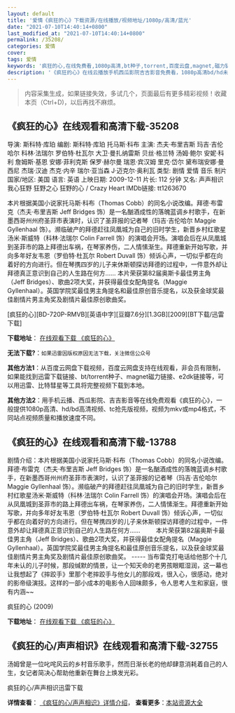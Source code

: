 ```yaml
---
layout: default
title: '爱情《疯狂的心》下载资源/在线播放/视频地址/1080p/高清/蓝光'
date: "2021-07-10T14:40:14+0800"
last_modified_at: "2021-07-10T14:40:14+0800"
permalink: /35208/
categories: 爱情
cover:
tags: 爱情
keywords: '疯狂的心,在线免费看,1080p高清,bt种子,torrent,百度云盘,magnet,磁力链,迅雷下载资源'
description: '《疯狂的心》在线云播放手机西瓜影院吉吉影音免费看，1080p高清bd/hd未删减完整版和tc抢先枪版，mkv/mp4格式，附带bt/torrent种子、magnet/磁力链、百度云盘、网盘资源迅雷下载链接'
---
```


>内容采集生成，如果链接失效，多试几个，页面最后有更多精彩视频！收藏本页（Ctrl+D)，以后再找不麻烦。


## 《疯狂的心》在线观看和高清下载-35208

导演: 斯科特·库珀 编剧: 斯科特·库珀 托马斯·科布 主演: 杰夫·布里吉斯 玛吉·吉伦哈尔 科林·法瑞尔 罗伯特·杜瓦尔 大卫·曼扎纳雷斯 贝丝·格兰特 汤姆·鲍尔 安妮·科利 詹姆斯·基恩 安娜·菲利克斯 保罗·赫尔曼 瑞恩·宾汉姆 里克·岱尔 黛布瑞安娜·曼西尼 杰瑞·汉迪 杰克·内辛 瑞尔·亚当森 J·迈克尔·奥利瓦 类型: 剧情 爱情 音乐 制片国家/地区: 美国 语言: 英语 上映日期: 2009-12-11 片长: 112 分钟 又名: 声声相识 我心狂野 狂野之心 狂野的心 / Crazy Heart IMDb链接: tt1263670

本片根据美国小说家托马斯·科布（Thomas Cobb）的同名小说改编。拜德·布雷克（杰夫·布里吉斯 Jeff Bridges 饰）是一名酗酒成性的落魄蓝调乡村歌手，在新墨西哥州州府圣菲市表演时，认识了圣菲报的记者琴（玛吉·吉伦哈尔 Maggie Gyllenhaal 饰）。濒临破产的拜德赶往凤凰城为自己的旧时学生，新晋乡村红歌星汤米·斯威特（科林·法瑞尔 Colin Farrell 饰）的演唱会开场。演唱会后在从凤凰城到圣菲市的路上拜德出车祸，在琴家养伤，二人情愫渐生。拜德重新开始写歌，并向多年好友韦恩（罗伯特·杜瓦尔 Robert Duvall 饰）倾诉心声，一切似乎都在向着好的方向进行。但在琴携四岁的儿子来休斯顿探访拜德的过程中，一件意外却让拜德真正意识到自己的人生路在何方…… 本片荣获第82届奥斯卡最佳男主角（Jeff Bridges）、歌曲2项大奖，并获得最佳女配角提名（Maggie Gyllenhaal）。英国学院奖最佳男主角提名和最佳原创音乐提名，以及获金球奖最佳剧情片男主角奖及剧情片最佳原创歌曲奖。


[疯狂的心][BD-720P-RMVB][英语中字][豆瓣7.6分][1.3GB][2009][BT下载/迅雷下载]

**下载地址**： [在线观看下载 《疯狂的心》](https://www.btdx8.com/torrent/crazy_heart_2009.html) 


**无法下载?**：`如果迅雷因版权原因无法下载，关注微信公众号 `

**其他方法1**：从百度云网盘下载视频，百度云网盘支持在线观看，非会员有限制，如果能找到迅雷下载链接、bt/torrent种子、magnet磁力链接、e2dk链接等，可以用迅雷、比特彗星等工具将完整视频下载到本地。

**其他方法2**：用手机云播、西瓜影院、吉吉影音等在线免费观看《疯狂的心》，一般提供1080p高清、hd/bd高清视频、tc抢先版视频，视频为mkv或mp4格式，不同站点视频质量和播放速度不同。


## 《疯狂的心》在线观看和高清下载-13788

剧情介绍：本片根据美国小说家托马斯·科布（Thomas Cobb）的同名小说改编。拜德·布雷克（杰夫·布里吉斯 Jeff Bridges 饰）是一名酗酒成性的落魄蓝调乡村歌手，在新墨西哥州州府圣菲市表演时，认识了圣菲报的记者琴（玛吉·吉伦哈尔 Maggie Gyllenhaal 饰）。濒临破产的拜德赶往凤凰城为自己的旧时学生，新晋乡村红歌星汤米·斯威特（科林·法瑞尔 Colin Farrell 饰）的演唱会开场。演唱会后在从凤凰城到圣菲市的路上拜德出车祸，在琴家养伤，二人情愫渐生。拜德重新开始写歌，并向多年好友韦恩（罗伯特·杜瓦尔 Robert Duvall 饰）倾诉心声，一切似乎都在向着好的方向进行。但在琴携四岁的儿子来休斯顿探访拜德的过程中，一件意外却让拜德真正意识到自己的人生路在何方……  　　本片荣获第82届奥斯卡最佳男主角（Jeff Bridges）、歌曲2项大奖，并获得最佳女配角提名（Maggie Gyllenhaal）。英国学院奖最佳男主角提名和最佳原创音乐提名，以及获金球奖最佳剧情片男主角奖及剧情片最佳原创歌曲奖。 ----- 当布雷克打电话给他那个十几年未认的儿子时候，那段缄默的情景，让一个知天命的老男孩眼眶湿润，这一幕也让我想起了《摔跤手》里那个老摔跤手与他女儿的那段戏，很入心，很感动，绝对的影帝级演技。这样的一部小成本的电影令人回味颇多，令人思考人生和家庭，很有内涵~~


疯狂的心 (2009)

**下载地址**： [在线观看下载 《疯狂的心》](https://www.btbtdy.me/btdy/dy5599.html) 


## 《疯狂的心/声声相识》在线观看和高清下载-32755

汤姆曾是一位叱咤风云的乡村音乐歌手，然而日渐长老的他却肆意消耗着自己的人生，女记者简决心帮助他重新在舞台上焕发光彩。


疯狂的心/声声相识迅雷下载

**详情查看**： [《疯狂的心/声声相识》详情介绍](/movie/32755/)， **查看更多**：[本站资源大全](/movie/t/all/)

